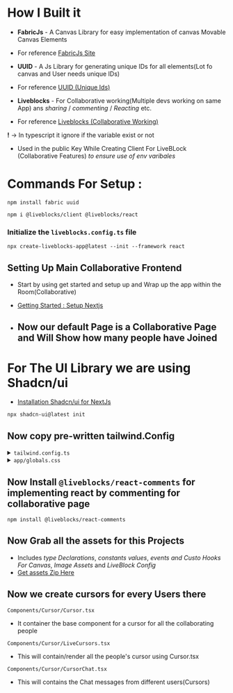 # How I Built it

- **FabricJs** -  A Canvas Library for easy implementation of canvas Movable Canvas Elements 
- For reference <a href="https://fabricjs.com/">FabricJs Site</a>

- **UUID** -  A Js Library for generating unique IDs for all elements(Lot fo canvas and User needs unique IDs) 
- For reference <a href="https://www.npmjs.com/package/uuid">UUID (Unique Ids)</a>

- **Liveblocks** -  For Collaborative working(Multiple devs working on same App) ans *sharing* / *commenting* / *Reacting* etc. 
- For reference <a href="https://liveblocks.io/">Liveblocks (Collaborative Working)</a>

**!** -> In typescript it ignore if the variable exist or not
- Used in the  public Key While Creating Client For LiveBLock (Collaborative Features) *to ensure use of env varibales*

# Commands For Setup :

```
npm install fabric uuid
```

```
npm i @liveblocks/client @liveblocks/react
```

### Initialize the `liveblocks.config.ts` file

```
npx create-liveblocks-app@latest --init --framework react
```

## Setting Up Main Collaborative Frontend 

- Start by using get started and setup up and Wrap up the app within the Room(Collaborative) 
- <a href="https://liveblocks.io/docs/get-started/nextjs">Getting Started : Setup Nextjs</a>

- ## Now our default Page is a Collaborative Page and Will Show how many people have Joined


# For The UI Library we are using Shadcn/ui
- <a href="">Installation Shadcn/ui for NextJs</a>

```
npx shadcn-ui@latest init
```

## Now copy pre-written tailwind.Config 

<details>
<summary><code>tailwind.config.ts</code></summary>

```typescript
import type { Config } from "tailwindcss";

const config = {
  darkMode: ["class"],
  content: [
    "./pages/**/*.{ts,tsx}",
    "./components/**/*.{ts,tsx}",
    "./app/**/*.{ts,tsx}",
    "./src/**/*.{ts,tsx}",
  ],
  prefix: "",
  theme: {
    container: {
      center: true,
      padding: "2rem",
      screens: {
        "2xl": "1400px",
      },
    },
    extend: {
      colors: {
        primary: {
          black: "#14181F",
          green: "#56FFA6",
          grey: {
            100: "#2B303B",
            200: "#202731",
            300: "#C4D3ED",
          },
        },
      },
      keyframes: {
        "accordion-down": {
          from: { height: "0" },
          to: { height: "var(--radix-accordion-content-height)" },
        },
        "accordion-up": {
          from: { height: "var(--radix-accordion-content-height)" },
          to: { height: "0" },
        },
      },
      animation: {
        "accordion-down": "accordion-down 0.2s ease-out",
        "accordion-up": "accordion-up 0.2s ease-out",
      },
    },
  },
  plugins: [require("tailwindcss-animate")],
} satisfies Config;

export default config;
```

</details>

<details>
<summary><code>app/globals.css</code></summary>

```css
@tailwind base;
@tailwind components;
@tailwind utilities;

@import "@liveblocks/react-comments/styles.css";

* {
  font-family:
    work sans,
    sans-serif;
}

@layer utilities {
  .no-ring {
    @apply outline-none ring-0 ring-offset-0 focus:ring-0 focus:ring-offset-0 focus-visible:ring-offset-0 !important;
  }

  .input-ring {
    @apply h-8 rounded-none border-none  bg-transparent outline-none ring-offset-0 focus:ring-1  focus:ring-primary-green focus:ring-offset-0 focus-visible:ring-offset-0 !important;
  }

  .right-menu-content {
    @apply flex w-80 flex-col gap-y-1 border-none bg-primary-black py-4 text-white !important;
  }

  .right-menu-item {
    @apply flex justify-between px-3 py-2 hover:bg-primary-grey-200 !important;
  }
}
```

</details>

## Now Install `@liveblocks/react-comments` for implementing react  by commenting for collaborative page

```
npm install @liveblocks/react-comments
```

## Now Grab all the assets for this Projects
- Includes *type Declarations*, *constants values*, *events and Custo Hooks For Canvas*, *Image Assets* and *LiveBlock Config*
- <a href="https://drive.google.com/file/d/17tRs0sEiIsCeTYEXhWEdHMrTshuz2oYf/view?usp=sharing">Get assets Zip Here</a>


## Now we create cursors for every Users there

`Components/Cursor/Cursor.tsx`
- It container the base component for a cursor for all the collaborating people 

`Components/Cursor/LiveCursors.tsx`
- This will contain/render all the people's cursor using Cursor.tsx

`Components/Cursor/CursorChat.tsx`
- This will contains the Chat messages from different users(Cursors)